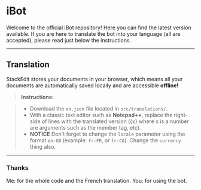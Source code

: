 iBot
===================


Welcome to the official iBot repository! Here you can find the latest version available. If you are here to translate the bot into your language (all are accepted), please read just below the instructions.

----------


Translation
-------------

StackEdit stores your documents in your browser, which means all your documents are automatically saved locally and are accessible **offline!**

> **Instructions:**

> - Download the `en.json` file located in `src/translations/`.
> - With a classic text editor such as **Notepad++**, replace the right-side of lines with the translated version ({x} where x is a number are arguments such as the member tag, etc).
> - **NOTICE** Don't forget to change the `locale` parameter using the format `en-GB` (example: `fr-FR`, or `fr-CA`). Change the `currency` thing also.

----------

### Thanks

Me: for the whole code and the French translation.
You: for using the bot.
